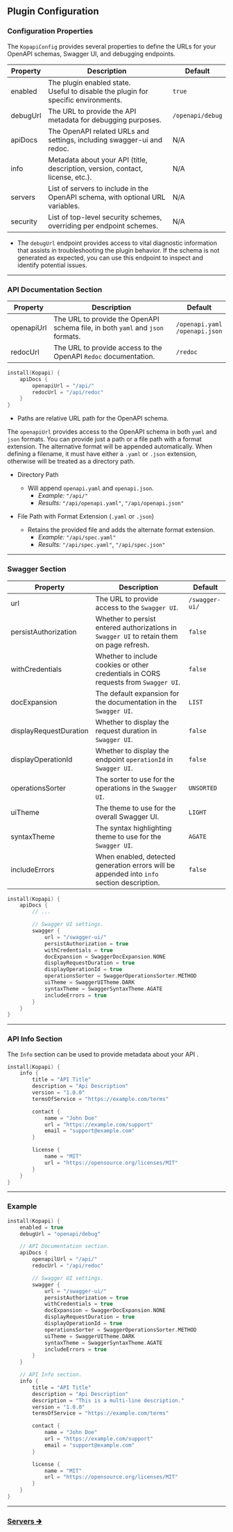 ## Plugin Configuration

### Configuration Properties

The `KopapiConfig` provides several properties to define the URLs for your OpenAPI schemas, Swagger UI, and debugging endpoints.

| Property | Description                                                                           | Default          |
|----------|---------------------------------------------------------------------------------------|------------------|
| enabled  | The plugin enabled state.<br/>Useful to disable the plugin for specific environments. | `true`           |
| debugUrl | The URL to provide the API metadata for debugging purposes.                           | `/openapi/debug` |
| apiDocs  | The OpenAPI related URLs and settings, including swagger-ui and redoc.                | N/A              |
| info     | Metadata about your API (title, description, version, contact, license, etc.).        | N/A              |
| servers  | List of servers to include in the OpenAPI schema, with optional URL variables.        | N/A              |
| security | List of top-level security schemes, overriding per endpoint schemes.                  | N/A              |

- The `debugUrl` endpoint provides access to vital diagnostic information that assists in troubleshooting the plugin behavior.
  If the schema is not generated as expected, you can use this endpoint to inspect and identify potential issues.

---

### API Documentation Section

| Property   | Description                                                                    | Default                             |
|------------|--------------------------------------------------------------------------------|-------------------------------------|
| openapiUrl | The URL to provide the OpenAPI schema file, in both `yaml` and `json` formats. | `/openapi.yaml`<br/>`/openapi.json` |
| redocUrl   | The URL to provide access to the OpenAPI `Redoc` documentation.                | `/redoc`                            |

```kotlin
install(Kopapi) {
    apiDocs {
        openapiUrl = "/api/"
        redocUrl = "/api/redoc"
    }
}
```

- Paths are relative URL path for the OpenAPI schema.

The `openapiUrl` provides access to the OpenAPI schema in both `yaml` and `json` formats.
You can provide just a path or a file path with a format extension. The alternative format will be appended automatically.
When defining a filename, it must have either a `.yaml` or `.json` extension, otherwise will be treated as a directory path.

- Directory Path
    - Will append `openapi.yaml` and `openapi.json`.
        - *Example:* `"/api/"`
        - *Results:* `"/api/openapi.yaml"`, `"/api/openapi.json"`

- File Path with Format Extension (`.yaml` or `.json`)
    - Retains the provided file and adds the alternate format extension.
        - *Example:* `"/api/spec.yaml"`
        - *Results:* `"/api/spec.yaml"`, `"/api/spec.json"`

---

### Swagger Section

| Property               | Description                                                                                | Default        |
|------------------------|--------------------------------------------------------------------------------------------|----------------|
| url                    | The URL to provide access to the `Swagger UI`.                                             | `/swagger-ui/` |
| persistAuthorization   | Whether to persist entered authorizations in `Swagger UI` to retain them on page refresh.  | `false`        |
| withCredentials        | Whether to include cookies or other credentials in CORS requests from `Swagger UI`.        | `false`        |
| docExpansion           | The default expansion for the documentation in the `Swagger UI`.                           | `LIST`         |
| displayRequestDuration | Whether to display the request duration in `Swagger UI`.                                   | `false`        |
| displayOperationId     | Whether to display the endpoint `operationId` in `Swagger UI`.                             | `false`        |
| operationsSorter       | The sorter to use for the operations in the `Swagger UI`.                                  | `UNSORTED`     |
| uiTheme                | The theme to use for the overall Swagger UI.                                               | `LIGHT`        |
| syntaxTheme            | The syntax highlighting theme to use for the `Swagger UI`.                                 | `AGATE`        |
| includeErrors          | When enabled, detected generation errors will be appended into `info` section description. | `false`        |

```kotlin
install(Kopapi) {
    apiDocs {
        // ...

        // Swagger UI settings.
        swagger {
            url = "/swagger-ui/"
            persistAuthorization = true
            withCredentials = true
            docExpansion = SwaggerDocExpansion.NONE
            displayRequestDuration = true
            displayOperationId = true
            operationsSorter = SwaggerOperationsSorter.METHOD
            uiTheme = SwaggerUITheme.DARK
            syntaxTheme = SwaggerSyntaxTheme.AGATE
            includeErrors = true
        }
    }
}
```

---

### API Info Section

The `Info` section can be used to provide metadata about your API .

```kotlin
install(Kopapi) {
    info {
        title = "API Title"
        description = "Api Description"
        version = "1.0.0"
        termsOfService = "https://example.com/terms"

        contact {
            name = "John Doe"
            url = "https://example.com/support"
            email = "support@example.com"
        }

        license {
            name = "MIT"
            url = "https://opensource.org/licenses/MIT"
        }
    }
}
```

---

### Example

```kotlin
install(Kopapi) {
    enabled = true
    debugUrl = "openapi/debug"

    // API Documentation section.
    apiDocs {
        openapilUrl = "/api/"
        redocUrl = "/api/redoc"

        // Swagger UI settings.
        swagger {
            url = "/swagger-ui/"
            persistAuthorization = true
            withCredentials = true
            docExpansion = SwaggerDocExpansion.NONE
            displayRequestDuration = true
            displayOperationId = true
            operationsSorter = SwaggerOperationsSorter.METHOD
            uiTheme = SwaggerUITheme.DARK
            syntaxTheme = SwaggerSyntaxTheme.AGATE
            includeErrors = true
        }
    }

    // API Info section.
    info {
        title = "API Title"
        description = "Api Description"
        description = "This is a multi-line description."
        version = "1.0.0"
        termsOfService = "https://example.com/terms"

        contact {
            name = "John Doe"
            url = "https://example.com/support"
            email = "support@example.com"
        }

        license {
            name = "MIT"
            url = "https://opensource.org/licenses/MIT"
        }
    }
}
```

--- 

### [Servers 🡲](02-servers.md)
